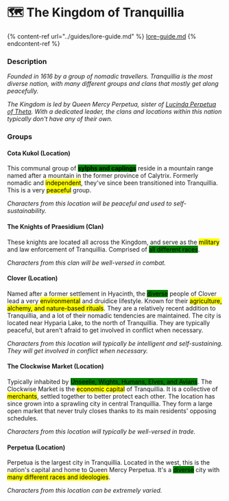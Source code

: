 # 🗺 The Kingdom of Tranquillia

{% content-ref url="../guides/lore-guide.md" %}
[lore-guide.md](../guides/lore-guide.md)
{% endcontent-ref %}

### Description

_Founded in 1616 by a group of nomadic travellers. Tranquillia is the most diverse nation, with many different groups and clans that mostly get along peacefully._

_The Kingdom is led by Queen Mercy Perpetua, sister of_ [_Lucinda Perpetua of Theta_](the-kingdom-of-theta.md)_. With a dedicated leader, the clans and locations within this nation typically don't have any of their own._

### Groups

#### Cota Kukol (Location)

This communal group of <mark style="background-color:green;">**sylphs and caplings**</mark> reside in a mountain range named after a mountain in the former province of Calytrix. Formerly nomadic and <mark style="background-color:yellow;">independent</mark>, they've since been transitioned into Tranquillia. This is a very <mark style="background-color:yellow;">peaceful</mark> group.

_Characters from this location will be peaceful and used to self-sustainability._

#### The Knights of Praesidium (Clan)

These knights are located all across the Kingdom, and serve as the <mark style="background-color:yellow;">military</mark> and law enforcement of Tranquillia. Comprised of <mark style="background-color:green;">all different races</mark>.

_Characters from this clan will be well-versed in combat._

#### Clover (Location)

Named after a former settlement in Hyacinth, the <mark style="background-color:green;">diverse</mark> people of Clover lead a very <mark style="background-color:yellow;">environmental</mark> and druidice lifestyle. Known for their <mark style="background-color:yellow;">agriculture, alchemy, and nature-based rituals</mark>. They are a relatively recent addition to Tranquillia, and a lot of their nomadic tendencies are maintained. The city is located near Hyparia Lake, to the north of Tranquillia. They are typically peaceful, but aren't afraid to get involved in conflict when necessary.

_Characters from this location will typically be intelligent and self-sustaining. They will get involved in conflict when necessary._

#### The Clockwise Market (Location)

Typically inhabited by <mark style="background-color:green;">Unseelie, Wights, Humans, Elves, and Avians</mark>. The Clockwise Market is the <mark style="background-color:yellow;">economic capital</mark> of Tranquillia. It is a collective of <mark style="background-color:yellow;">merchants</mark>, settled together to better protect each other. The location has since grown into a sprawling city in central Tranquillia. They form a large open market that never truly closes thanks to its main residents' opposing schedules.

_Characters from this location will typically be well-versed in trade._

#### Perpetua (Location)

Perpetua is the largest city in Tranquillia. Located in the west, this is the nation's capital and home to Queen Mercy Perpetua. It's a <mark style="background-color:green;">diverse</mark> city with <mark style="background-color:yellow;">many different races and ideologies</mark>.

_Characters from this location can be extremely varied._

